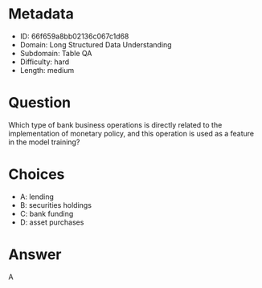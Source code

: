 # Metadata

- ID: 66f659a8bb02136c067c1d68
- Domain: Long Structured Data Understanding
- Subdomain: Table QA
- Difficulty: hard
- Length: medium

# Question

Which type of bank business operations is directly related to the implementation of monetary policy, and this operation is used as a feature in the model training?

# Choices

- A: lending
- B: securities holdings
- C: bank funding
- D: asset purchases

# Answer

A

